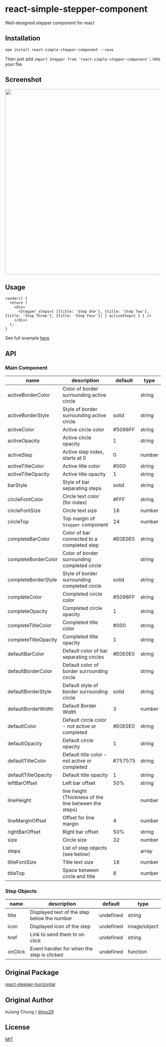 # react-simple-stepper-component
Well-designed stepper component for react

## Installation
```
npm install react-simple-stepper-component --save
```
Then just add `import Stepper from 'react-simple-stepper-component';` into your file.

## Screenshot
<img src="https://raw.githubusercontent.com/mu29/react-stepper/master/example/example.png" width="600" />

## Usage
```
render() {
  return (
    <div>
      <Stepper steps={ [{title: 'Step One'}, {title: 'Step Two'}, {title: 'Step Three'}, {title: 'Step Four'}] } activeStep={ 1 } />
    </div>
  );
}
```
See full example [here](https://github.com/mu29/react-stepper/blob/master/example/example.js)

## API

### Main Component

| name     | description    | default    | type     |
|----------|----------------|--------------|--------|
|activeBorderColor|Color of border surrounding active circle||string|
|activeBorderStyle|Style of border surrounding active circle|solid|string|
|activeColor|Active circle color|#5096FF|string|
|activeOpacity|Active circle opacity|1|string|
|activeStep|Active step index, starts at 0|0|number|
|activeTitleColor|Active title color|#000|string|
|activeTitleOpacity|Active title opacity|1|string|
|barStyle|Style of bar separating steps|solid|string|
|circleFontColor|Circle text color (for index)|#FFF|string|
|circleFontSize|Circle text size|16|number|
|circleTop|Top margin of `Stepper` component|24|number|
|completeBarColor|Color of bar connected to a completed step|#E0E0E0|string|
|completeBorderColor|Color of border surrounding completed circle||string|
|completeBorderStyle|Style of border surrounding completed circle|solid|string|
|completeColor|Completed circle color|#5096FF|string|
|completeOpacity|Completed circle opacity|1|string|
|completeTitleColor|Completed title color|#000|string|
|completeTitleOpacity|Completed title opacity|1|string|
|defaultBarColor|Default color of bar separating circles|#E0E0E0|string|
|defaultBorderColor|Default color of border surrounding circle||string|
|defaultBorderStyle|Default style of border surrounding circle|solid|string|
|defaultBorderWidth|Default Border Width|3|number|
|defaultColor|Default circle color - not active or completed|#E0E0E0|string|
|defaultOpacity|Default circle opacity|1|string|
|defaultTitleColor|Default title color - not active or completed|#757575|string|
|defaultTitleOpacity|Default title opacity|1|string|
|leftBarOffset|Left bar offset|50%|string|
|lineHeight|line height (Thickness of the line between the steps)||number|
|lineMarginOffset|Offset for line margin|4|number|
|rightBarOffset|Right bar offset|50%|string|
|size|Circle size|32|number|
|steps|List of step objects (see below)||array|
|titleFontSize|Title text size|16|number|
|titleTop|Space between circle and title|8|number|

### Step Objects
| name     | description    | default    | type   |
|----------|----------------|------------|--------|
|title|Displayed text of the step below the number|undefined|string|
|icon|Displayed icon of the step|undefined|image/object|
|href|Link to send them to on click|undefined|string|
|onClick|Event handler for when the step is clicked|undefined|function|

## Original Package

[react-stepper-horizontal](https://www.npmjs.com/package/react-stepper-horizontal)

## Original Author

InJung Chung / [@mu29](http://mu29.github.io/)

## License

[MIT](./LICENSE)

